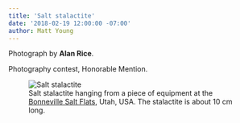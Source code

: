 ```yaml
---
title: 'Salt stalactite'
date: '2018-02-19 12:00:00 -07:00'
author: Matt Young
---
```

Photograph by **Alan Rice**.

Photography contest, Honorable Mention.
<figure>
<img src="/PT/uploads/2018/Alan_Rice.Salt.jpg" alt="Salt stalactite"/>
<figcaption>
Salt stalactite hanging from a piece of equipment at the <a href="https://en.wikipedia.org/wiki/Bonneville_Salt_Flats">Bonneville Salt Flats</a>, Utah, USA. The stalactite is about 10 cm long.
</figcaption>
</figure>
 

